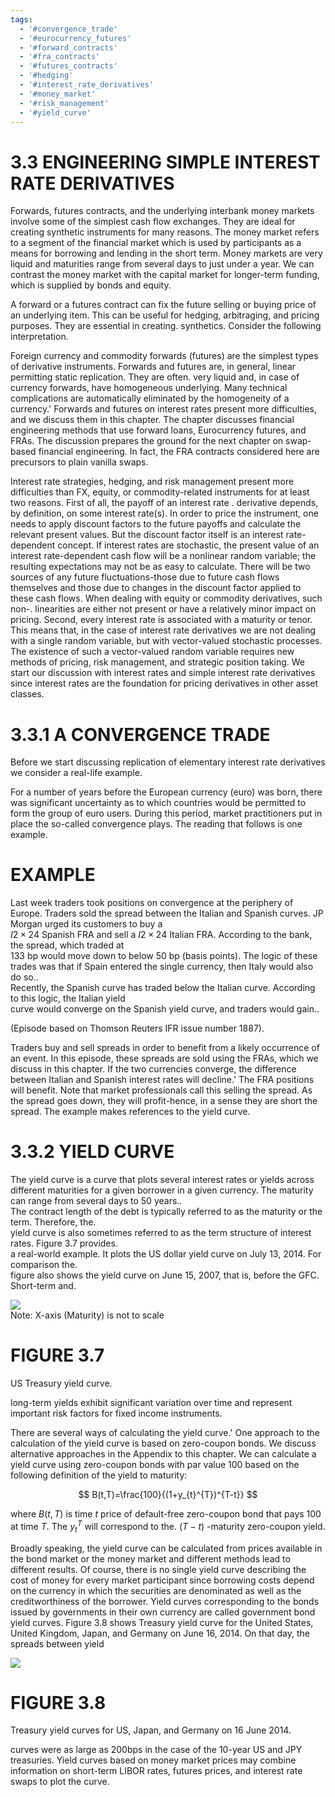 ```yaml
---
tags:
  - '#convergence_trade'
  - '#eurocurrency_futures'
  - '#forward_contracts'
  - '#fra_contracts'
  - '#futures_contracts'
  - '#hedging'
  - '#interest_rate_derivatives'
  - '#money_market'
  - '#risk_management'
  - '#yield_curve'
---
```

# 3.3 ENGINEERING SIMPLE INTEREST RATE DERIVATIVES  

Forwards, futures contracts, and the underlying interbank money markets involve some of the simplest cash flow exchanges. They are ideal for creating synthetic instruments for many reasons. The money market refers to a segment of the financial market which is used by participants as a means for borrowing and lending in the short term. Money markets are very liquid and maturities range from several days to just under a year. We can contrast the money market with the capital market for longer-term funding, which is supplied by bonds and equity.  

A forward or a futures contract can fix the future selling or buying price of an underlying item. This can be useful for hedging, arbitraging, and pricing purposes. They are essential in creating. synthetics. Consider the following interpretation.  

Foreign currency and commodity forwards (futures) are the simplest types of derivative instruments. Forwards and futures are, in general, linear permitting static replication. They are often. very liquid and, in case of currency forwards, have homogeneous underlying. Many technical complications are automatically eliminated by the homogeneity of a currency.' Forwards and futures on interest rates present more difficulties, and we discuss them in this chapter. The chapter discusses financial engineering methods that use forward loans, Eurocurrency futures, and FRAs. The discussion prepares the ground for the next chapter on swap-based financial engineering. In fact, the FRA contracts considered here are precursors to plain vanilla swaps.  

Interest rate strategies, hedging, and risk management present more difficulties than FX, equity, or commodity-related instruments for at least two reasons. First of all, the payoff of an interest rate . derivative depends, by definition, on some interest rate(s). In order to price the instrument, one needs to apply discount factors to the future payoffs and calculate the relevant present values. But the discount factor itself is an interest rate-dependent concept. If interest rates are stochastic, the present value of an interest rate-dependent cash flow will be a nonlinear random variable; the resulting expectations may not be as easy to calculate. There will be two sources of any future fluctuations-those due to future cash flows themselves and those due to changes in the discount factor applied to these cash flows. When dealing with equity or commodity derivatives, such non-. linearities are either not present or have a relatively minor impact on pricing. Second, every interest rate is associated with a maturity or tenor. This means that, in the case of interest rate derivatives we are not dealing with a single random variable, but with vector-valued stochastic processes. The existence of such a vector-valued random variable requires new methods of pricing, risk management, and strategic position taking. We start our discussion with interest rates and simple interest rate derivatives since interest rates are the foundation for pricing derivatives in other asset classes.  

# 3.3.1 A CONVERGENCE TRADE  

Before we start discussing replication of elementary interest rate derivatives we consider a real-life example.  

For a number of years before the European currency (euro) was born, there was significant uncertainty as to which countries would be permitted to form the group of euro users. During this period, market practitioners put in place the so-called convergence plays. The reading that follows is one example.  

# EXAMPLE  

Last week traders took positions on convergence at the periphery of Europe. Traders sold the spread between the Italian and Spanish curves. JP Morgan urged its customers to buy a   
$I2\times24$ Spanish FRA and sell a $I2\times24$ Italian FRA. According to the bank, the spread, which traded at   
133 bp would move down to below 50 bp (basis points). The logic of these trades was that if Spain entered the single currency, then Italy would also do so..   
Recently, the Spanish curve has traded below the Italian curve. According to this logic, the Italian yield   
curve would converge on the Spanish yield curve, and traders would gain..  

(Episode based on Thomson Reuters IFR issue number 1887).  

Traders buy and sell spreads in order to benefit from a likely occurrence of an event. In this episode, these spreads are sold using the FRAs, which we discuss in this chapter. If the two currencies converge, the difference between Italian and Spanish interest rates will decline.' The FRA positions will benefit. Note that market professionals call this selling the spread. As the spread goes down, they will profit-hence, in a sense they are short the spread. The example makes references to the yield curve.  

# 3.3.2 YIELD CURVE  

The yield curve is a curve that plots several interest rates or yields across different maturities for a given borrower in a given currency. The maturity can range from several days to 50 years..   
The contract length of the debt is typically referred to as the maturity or the term. Therefore, the.   
yield curve is also sometimes referred to as the term structure of interest rates. Figure 3.7 provides.   
a real-world example. It plots the US dollar yield curve on July 13, 2014. For comparison the.   
figure also shows the yield curve on June 15, 2007, that is, before the GFC. Short-term and.  

![](images/75972445610700049c0e864c92b6c6ed4fe8c1aaaaba8bfaa5d99e413ceb48cc.jpg)  
Note: X-axis (Maturity) is not to scale  

# FIGURE 3.7  

US Treasury yield curve.  

long-term yields exhibit significant variation over time and represent important risk factors for fixed income instruments.  

There are several ways of calculating the yield curve.' One approach to the calculation of the yield curve is based on zero-coupon bonds. We discuss alternative approaches in the Appendix to this chapter. We can calculate a yield curve using zero-coupon bonds with par value 100 based on the following definition of the yield to maturity:  

$$
B(t,T)=\frac{100}{(1+y_{t}^{T})^{T-t}}
$$  

where $B(t,T)$ is time $t$ price of default-free zero-coupon bond that pays 100 at time $T.$ The $y_{t}^{T}$ will correspond to the. $(T-t)$ -maturity zero-coupon yield.  

Broadly speaking, the yield curve can be calculated from prices available in the bond market or the money market and different methods lead to different results. Of course, there is no single yield curve describing the cost of money for every market participant since borrowing costs depend on the currency in which the securities are denominated as well as the creditworthiness of the borrower. Yield curves corresponding to the bonds issued by governments in their own currency are called government bond yield curves. Figure 3.8 shows Treasury yield curve for the United States, United Kingdom, Japan, and Germany on June 16, 2014. On that day, the spreads between yield  

![](images/ba90635e14501940286f88e35181065bda4d8a9450118a637c9d7a0ea83c5861.jpg)  

# FIGURE 3.8  

Treasury yield curves for US, Japan, and Germany on 16 June 2014.  

curves were as large as $200\mathrm{bps}$ in the case of the 10-year US and JPY treasuries. Yield curves based on money market prices may combine information on short-term LIBOR rates, futures prices, and interest rate swaps to plot the curve.  
